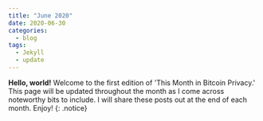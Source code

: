 ```yaml
---
title: "June 2020"
date: 2020-06-30
categories:
  - blog
tags:
  - Jekyll
  - update
---
```


**Hello, world!** Welcome to the first edition of 'This Month in Bitcoin Privacy.' This page will be updated throughout the month as I come across noteworthy bits to include. I will share these posts out at the end of each month. Enjoy! {: .notice}
